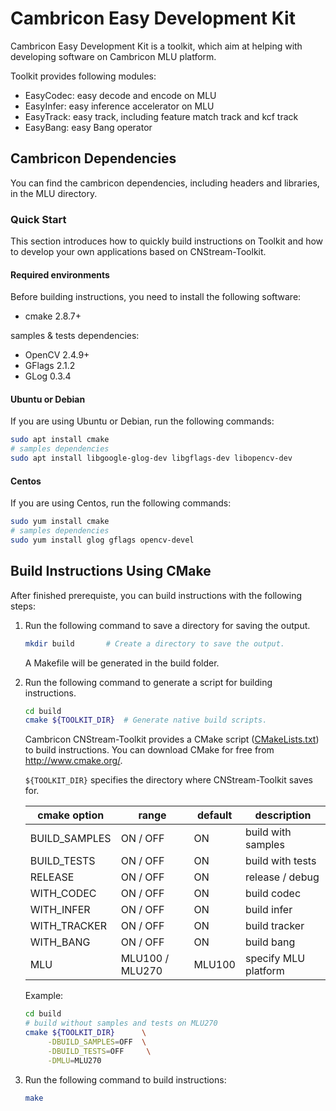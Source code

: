 # Cambricon Easy Development Kit

Cambricon Easy Development Kit is a toolkit, which aim at helping with developing software on Cambricon MLU platform.

Toolkit provides following modules:
- EasyCodec: easy decode and encode on MLU
- EasyInfer: easy inference accelerator on MLU
- EasyTrack: easy track, including feature match track and kcf track
- EasyBang: easy Bang operator

## **Cambricon Dependencies** ##

You can find the cambricon dependencies, including headers and libraries, in the MLU directory.

### Quick Start ###

This section introduces how to quickly build instructions on Toolkit and how to develop your own applications based on CNStream-Toolkit.

#### **Required environments** ####

Before building instructions, you need to install the following software:

- cmake 2.8.7+

samples & tests dependencies:

- OpenCV 2.4.9+
- GFlags 2.1.2
- GLog   0.3.4

#### Ubuntu or Debian ####

If you are using Ubuntu or Debian, run the following commands:

   ```bash
   sudo apt install cmake
   # samples dependencies
   sudo apt install libgoogle-glog-dev libgflags-dev libopencv-dev
   ```

#### Centos ####

If you are using Centos, run the following commands:

   ```bash
   sudo yum install cmake
   # samples dependencies
   sudo yum install glog gflags opencv-devel
   ```

## Build Instructions Using CMake ##

After finished prerequiste, you can build instructions with the following steps:

1. Run the following command to save a directory for saving the output.

   ```bash
   mkdir build       # Create a directory to save the output.
   ```

   A Makefile will be generated in the build folder.

2. Run the following command to generate a script for building instructions.

   ```bash
   cd build
   cmake ${TOOLKIT_DIR}  # Generate native build scripts.
   ```

   Cambricon CNStream-Toolkit provides a CMake script ([CMakeLists.txt](CMakeLists.txt)) to build instructions. You can download CMake for free from <http://www.cmake.org/>.

   `${TOOLKIT_DIR}` specifies the directory where CNStream-Toolkit saves for.

   | cmake option  | range           | default | description          |
   | ------------- | --------------- | ------- | -------------------- |
   | BUILD_SAMPLES | ON / OFF        | ON      | build with samples   |
   | BUILD_TESTS   | ON / OFF        | ON      | build with tests     |
   | RELEASE       | ON / OFF        | ON      | release / debug      |
   | WITH_CODEC    | ON / OFF        | ON      | build codec          |
   | WITH_INFER    | ON / OFF        | ON      | build infer          |
   | WITH_TRACKER  | ON / OFF        | ON      | build tracker        |
   | WITH_BANG     | ON / OFF        | ON      | build bang           |
   | MLU           | MLU100 / MLU270 | MLU100  | specify MLU platform |

   Example:

   ```bash
   cd build
   # build without samples and tests on MLU270
   cmake ${TOOLKIT_DIR}      \
        -DBUILD_SAMPLES=OFF  \
        -DBUILD_TESTS=OFF     \
        -DMLU=MLU270
   ```

3. Run the following command to build instructions:

   ```bash
   make
   ```

